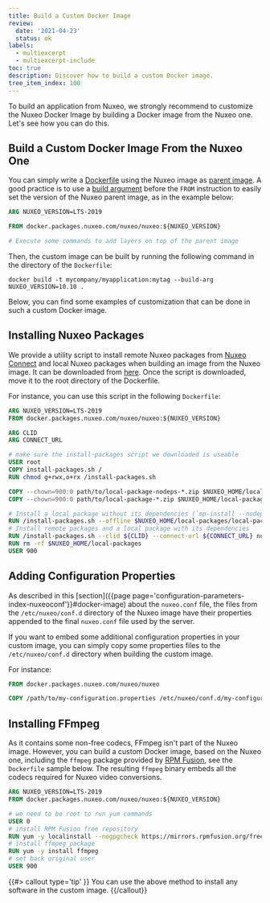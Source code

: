 ```yaml
---
title: Build a Custom Docker Image
review:
  date: '2021-04-23'
  status: ok
labels:
  - multiexcerpt
  - multiexcerpt-include
toc: true
description: Discover how to build a custom Docker image.
tree_item_index: 100
---
```


To build an application from Nuxeo, we strongly recommend to customize the Nuxeo Docker Image by building a Docker image from the Nuxeo one. Let's see how you can do this.

## Build a Custom Docker Image From the Nuxeo One

You can simply write a [Dockerfile](https://docs.docker.com/develop/develop-images/dockerfile_best-practices/) using the Nuxeo image as [parent image](https://docs.docker.com/glossary/#parent_image).
A good practice is to use a [build argument](https://docs.docker.com/engine/reference/builder/#understand-how-arg-and-from-interact) before the `FROM` instruction to easily set the version of the Nuxeo parent image, as in the example below:

```Dockerfile
ARG NUXEO_VERSION=LTS-2019

FROM docker.packages.nuxeo.com/nuxeo/nuxeo:${NUXEO_VERSION}

# Execute some commands to add layers on top of the parent image
```

Then, the custom image can be built by running the following command in the directory of the `Dockerfile`:

```shell
docker build -t mycompany/myapplication:mytag --build-arg NUXEO_VERSION=10.10 .
```

Below, you can find some examples of customization that can be done in such a custom Docker image.

## Installing Nuxeo Packages

We provide a utility script to install remote Nuxeo packages from [Nuxeo Connect](https://connect.nuxeo.com/) and local Nuxeo packages when building an image from the Nuxeo image. It can be downloaded from [here](https://github.com/nuxeo/nuxeo/blob/master/docker/install-packages.sh). Once the script is downloaded, move it to the root directory of the Dockerfile. 

For instance, you can use this script in the following `Dockerfile`:

```Dockerfile
ARG NUXEO_VERSION=LTS-2019
FROM docker.packages.nuxeo.com/nuxeo/nuxeo:${NUXEO_VERSION}

ARG CLID
ARG CONNECT_URL

# make sure the install-packages script we downloaded is useable
USER root
COPY install-packages.sh /
RUN chmod g+rwx,o+rx /install-packages.sh

COPY --chown=900:0 path/to/local-package-nodeps-*.zip $NUXEO_HOME/local-packages/local-package-nodeps.zip
COPY --chown=900:0 path/to/local-package-*.zip $NUXEO_HOME/local-packages/local-package.zip

# Install a local package without its dependencies (`mp-install --nodeps`)
RUN /install-packages.sh --offline $NUXEO_HOME/local-packages/local-package-nodeps.zip
# Install remote packages and a local package with its dependencies
RUN /install-packages.sh --clid ${CLID} --connect-url ${CONNECT_URL} nuxeo-web-ui nuxeo-drive $NUXEO_HOME/local-packages/local-package.zip
RUN rm -rf $NUXEO_HOME/local-packages
USER 900
```

## Adding Configuration Properties

As described in this [section]({{page page='configuration-parameters-index-nuxeoconf'}}#docker-image) about the `nuxeo.conf` file, the files from the `/etc/nuxeo/conf.d` directory of the Nuxeo image have their properties appended to the final `nuxeo.conf` file used by the server.

If you want to embed some additional configuration properties in your custom image, you can simply copy some properties files to the `/etc/nuxeo/conf.d` directory when building the custom image.

For instance:

```Dockerfile
FROM docker.packages.nuxeo.com/nuxeo/nuxeo

COPY /path/to/my-configuration.properties /etc/nuxeo/conf.d/my-configuration.properties
```

## Installing FFmpeg

As it contains some non-free codecs, FFmpeg isn't part of the Nuxeo image. However, you can build a custom Docker image, based on the Nuxeo one, including the `ffmpeg` package provided by [RPM Fusion](https://rpmfusion.org/), see the `Dockerfile` sample  below. The resulting `ffmpeg` binary embeds all the codecs required for Nuxeo video conversions.

```Dockerfile
ARG NUXEO_VERSION=LTS-2019
FROM docker.packages.nuxeo.com/nuxeo/nuxeo:${NUXEO_VERSION}

# we need to be root to run yum commands
USER 0
# install RPM Fusion free repository
RUN yum -y localinstall --nogpgcheck https://mirrors.rpmfusion.org/free/el/rpmfusion-free-release-7.noarch.rpm
# install ffmpeg package
RUN yum -y install ffmpeg
# set back original user
USER 900
```

{{#> callout type='tip' }}
You can use the above method to install any software in the custom image.
{{/callout}}
